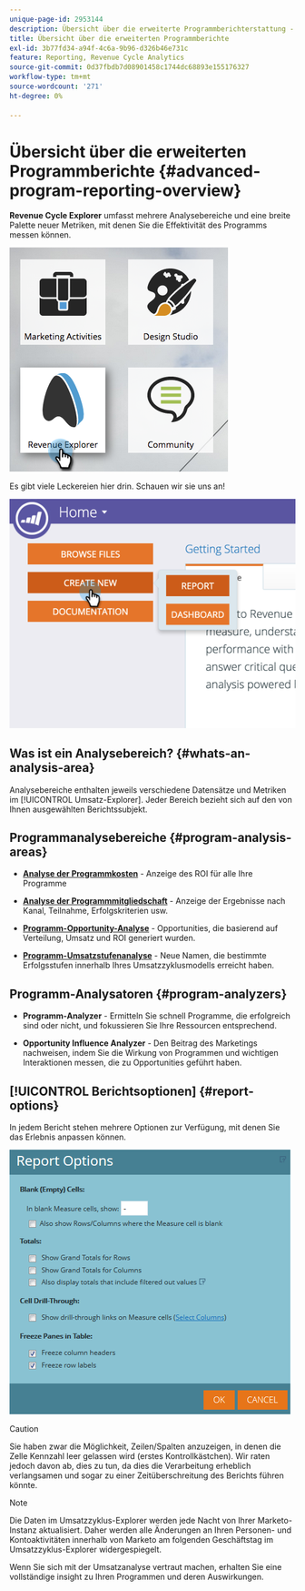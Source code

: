 ```yaml
---
unique-page-id: 2953144
description: Übersicht über die erweiterte Programmberichterstattung - Marketo-Dokumente - Produktdokumentation
title: Übersicht über die erweiterten Programmberichte
exl-id: 3b77fd34-a94f-4c6a-9b96-d326b46e731c
feature: Reporting, Revenue Cycle Analytics
source-git-commit: 0d37fbdb7d08901458c1744dc68893e155176327
workflow-type: tm+mt
source-wordcount: '271'
ht-degree: 0%

---
```


# Übersicht über die erweiterten Programmberichte {#advanced-program-reporting-overview}

**Revenue Cycle Explorer** umfasst mehrere Analysebereiche und eine breite Palette neuer Metriken, mit denen Sie die Effektivität des Programms messen können.

![](assets/rev.png)

Es gibt viele Leckereien hier drin. Schauen wir sie uns an!

![](assets/image2015-4-30-10-3a15-3a17.png)

## Was ist ein Analysebereich? {#whats-an-analysis-area}

Analysebereiche enthalten jeweils verschiedene Datensätze und Metriken im [!UICONTROL Umsatz-Explorer]. Jeder Bereich bezieht sich auf den von Ihnen ausgewählten Berichtssubjekt.

## Programmanalysebereiche {#program-analysis-areas}

* **[Analyse der Programmkosten](understanding-the-program-cost-analysis-area.md)** - Anzeige des ROI für alle Ihre Programme

* **[Analyse der Programmmitgliedschaft](understanding-the-program-membership-analysis-area.md)** - Anzeige der Ergebnisse nach Kanal, Teilnahme, Erfolgskriterien usw.

* **[Programm-Opportunity-Analyse](understanding-the-program-opportunity-analysis-area.md)** - Opportunities, die basierend auf Verteilung, Umsatz und ROI generiert wurden.

* **[Programm-Umsatzstufenanalyse](understanding-the-program-revenue-stage-analysis-area.md)** - Neue Namen, die bestimmte Erfolgsstufen innerhalb Ihres Umsatzzyklusmodells erreicht haben.

## Programm-Analysatoren {#program-analyzers}

* **Programm-Analyzer** - Ermitteln Sie schnell Programme, die erfolgreich sind oder nicht, und fokussieren Sie Ihre Ressourcen entsprechend.

* **Opportunity Influence Analyzer** - Den Beitrag des Marketings nachweisen, indem Sie die Wirkung von Programmen und wichtigen Interaktionen messen, die zu Opportunities geführt haben.

## [!UICONTROL Berichtsoptionen] {#report-options}

In jedem Bericht stehen mehrere Optionen zur Verfügung, mit denen Sie das Erlebnis anpassen können.

![](assets/report-options.png)

>[!CAUTION]
>
>Sie haben zwar die Möglichkeit, Zeilen/Spalten anzuzeigen, in denen die Zelle Kennzahl leer gelassen wird (erstes Kontrollkästchen). Wir raten jedoch davon ab, dies zu tun, da dies die Verarbeitung erheblich verlangsamen und sogar zu einer Zeitüberschreitung des Berichts führen könnte.

>[!NOTE]
>
>Die Daten im Umsatzzyklus-Explorer werden jede Nacht von Ihrer Marketo-Instanz aktualisiert. Daher werden alle Änderungen an Ihren Personen- und Kontoaktivitäten innerhalb von Marketo am folgenden Geschäftstag im Umsatzzyklus-Explorer widergespiegelt.

Wenn Sie sich mit der Umsatzanalyse vertraut machen, erhalten Sie eine vollständige insight zu Ihren Programmen und deren Auswirkungen.
